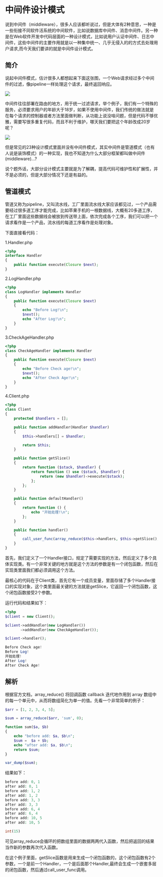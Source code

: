# 中间件设计模式
说到中间件（middleware），很多人应该都听说过，但是大体有2种意思，一种是一些衔接不同软件活系统的中间软件，比如说数据库中间件、消息中间件。另一种是在Web软件开发中代码层面的一种设计模式，比如说用户认证中间件、日志中间件，这些中间件的主要作用就是以一种集中统一、几乎无侵入的的方式去处理用户请求,而今天我们要讲的就是中间件设计模式。

## 简介
说起中间件模式，估计很多人都想起来下面这张图，一个Web请求经过多个中间件的过滤，像pipeline一样处理这个请求，最终返回响应。

![](http://ww1.sinaimg.cn/large/5f6e3e27ly1g3ow77jcovj20it0e9aas.jpg)

中间件往往部署在路由的地方，用于统一过滤请求，举个例子，我们有一个特殊的服务，必须要求用户的年龄大于18岁，如果不使用中间件，我们传统的做法就是在每个请求的控制器或者方法里面做判断，从功能上说没啥问题，但是代码不够优雅，需要写很多重复代码，而且不利于维护，哪天我们要把这个年龄改成20岁呢？

![](http://ww1.sinaimg.cn/large/5f6e3e27ly1g3owo9uj4hj20i30a1t9o.jpg)

但是常见的23种设计模式里面并没有中间件模式，其实中间件是管道模式（也有人说是装饰模式）的一种实现，我也不知道为什么大部分框架都叫做中间件(middleware)...?

说个题外话，大部分设计模式主要就是为了解耦，提高代码可维护性和扩展性，并不是必须的，但是大部分情况下还是有益的。


## 管道模式
管道又称为pipeline，又叫流水线，工厂里面流水线大家应该都见过，一个产品需要经过很多道工序才能完成，比如苹果手机的一根数据线，大概有20多道工序，在工厂里面这些数据线会被放到传送带上面，依次完成各个工序，我们可以把一个请求看作是一个产品，流水线的每道工序看作是处理对象。

下面直接看代码：

1.Handler.php
```php
<?php
interface Handler
{
    public function execute(Closure $next);
}
```
2.LogHandler.php
```php
<?php
class LogHandler implements Handler
{
    public function execute(Closure $next)
    {
        echo "Before Log!\n";
        $next();
        echo "After Log!\n";
    }
}
```
3.CheckAgeHandler.php
```php
<?php
class CheckAgeHandler implements Handler
{
    public function execute(Closure $next)
    {
        echo "Before Check age!\n";
        $next();
        echo "After Check Age!\n";
    }
}
```
4.Client.php
```php
<?php
class Client
{
    protected $handlers = [];

    public function addHandler(Handler $handler)
    {
        $this->handlers[] = $handler;

        return $this;
    }

    public function getSlice()
    {
        return function ($stack, $handler) {
            return function () use ($stack, $handler) {
                return (new $handler)->execute($stack);
            };
        };
    }

    public function defaultHandler()
    {
        return function () {
            echo "开始处理!\n";
        };
    }

    public function handler()
    {
        call_user_func(array_reduce($this->handlers, $this->getSlice(), $this->defaultHandler()));
    }
}
```
首先，我们定义了一个Handler接口，规定了需要实现的方法，然后定义了多个具体实现类。有一个非常关键的地方就是这个方法的参数是有一个闭包函数，然后在实现类里面我们都必须调用这个方法。

最核心的代码在于Client类，首先它有一个成员变量，里面存储了多个Handler接口的实现对象，这个类里面最关键的方法就是getSlice，它返回一个闭包函数，这个闭包函数接受2个参数。


运行代码和结果如下：
```php
<?php
$client = new Client();

$client->addHandler(new LogHandler())
       ->addHandler(new CheckAgeHandler());

$client->handler();
```
```php
Before Check age!
Before Log!
开始处理!
After Log!
After Check Age!
```

## 解析
根据官方文档，array_reduce() 将回调函数 callback 迭代地作用到 array 数组中的每一个单元中，从而将数组简化为单一的值。先看一个非常简单的例子：
```php
$arr = [1, 2, 3, 4, 5];

$sum = array_reduce($arr, 'sum', 0);

function sum($a, $b)
{
    echo "before add: $a, $b\n";
    $sum =  $a + $b;
    echo "after add: $a, $b\n";
    return $sum;
}

var_dump($sum);
```
结果如下：
```php
before add: 0, 1
after add: 0, 1
before add: 1, 2
after add: 1, 2
before add: 3, 3
after add: 3, 3
before add: 6, 4
after add: 6, 4
before add: 10, 5
after add: 10, 5

int(15)
```
可见array_reduce会循环的把数组里面的数据两两代入函数，然后把返回的结果当作新的参数再次代入函数。

在这个例子里面，getSlice函数是用来生成一个闭包函数的，这个闭包函数有2个参数，一个是前一个Handler，一个是后面那个Handler,最终会生成一个嵌套多层的闭包函数，然后通过call_user_func调用。
